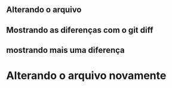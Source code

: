 ## Alterando o arquivo
## Mostrando as diferenças com o git diff
## mostrando mais uma diferença
<h1>Alterando o arquivo novamente</h1>